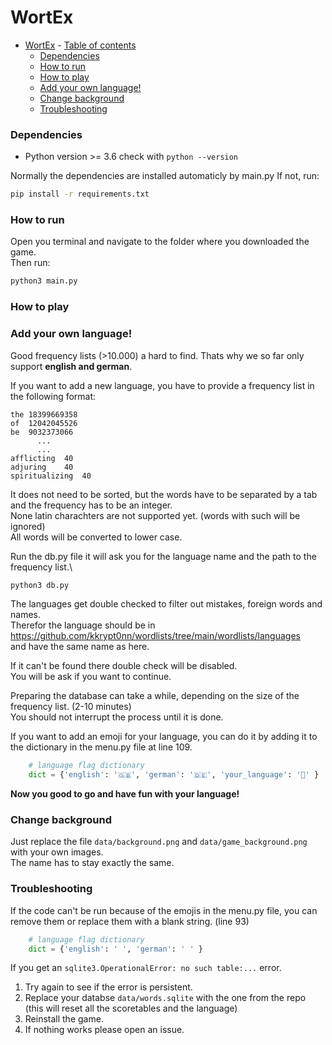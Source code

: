 # WortEx

<!-- TODO description (Artur) -->


- [WortEx](#wortex)
      - [Table of contents](#table-of-contents)
    - [Dependencies](#dependencies)
    - [How to run](#how-to-run)
    - [How to play](#how-to-play)
    - [Add your own language!](#add-your-own-language)
    - [Change background](#change-background)
    - [Troubleshooting](#troubleshooting)

### Dependencies

- Python version >= 3.6
  check with `python --version`

Normally the dependencies are installed automaticly by main.py
If not, run:
```bash
pip install -r requirements.txt
```

### How to run
Open you terminal and navigate to the folder where you downloaded the game.\
Then run:
```bash
python3 main.py
```

### How to play

<!-- TODO description (Artur) -->

### Add your own language!

Good frequency lists (>10.000) a hard to find. Thats why we so far only support **english and german**.

If you want to add a new language, you have to provide a frequency list in the following format:
```csv
the	18399669358
of	12042045526
be	9032373066
      ...
      ...
afflicting	40
adjuring	40
spiritualizing	40
```
It does not need to be sorted, but the words have to be separated by a tab and the frequency has to be an integer.\
None latin charachters are not supported yet. (words with such will be ignored)\
All words will be converted to lower case.

Run the db.py file it will ask you for the language name and the path to the frequency list.\
```bash
python3 db.py
```

The languages get double checked to filter out mistakes, foreign words and names.\
Therefor the language should be in https://github.com/kkrypt0nn/wordlists/tree/main/wordlists/languages \
and have the same name as here.

If it can't be found there double check will be disabled.\
You will be ask if you want to continue.

Preparing the database can take a while, depending on the size of the frequency list. (2-10 minutes)\
You should not interrupt the process until it is done.

If you want to add an emoji for your language, you can do it by adding it to the dictionary in the menu.py file at line 109.
```python
    # language flag dictionary
    dict = {'english': '🇬🇧', 'german': '🇩🇪', 'your_language': '🦤' }
```

**Now you good to go and have fun with your language!**

### Change background

Just replace the file `data/background.png` and `data/game_background.png` with your own images.\
The name has to stay exactly the same.

### Troubleshooting
If the code can't be run because of the emojis in the menu.py file, you can remove them or replace them with a blank string.
(line 93)
```python
    # language flag dictionary
    dict = {'english': ' ', 'german': ' ' }
```

If you get an `sqlite3.OperationalError: no such table:...` error.
1. Try again to see if the error is persistent.
2. Replace your databse `data/words.sqlite` with the one from the repo (this will reset all the scoretables and the language)
3. Reinstall the game.
4. If nothing works please open an issue.